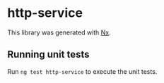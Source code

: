 # http-service

This library was generated with [Nx](https://nx.dev).

## Running unit tests

Run `ng test http-service` to execute the unit tests.
